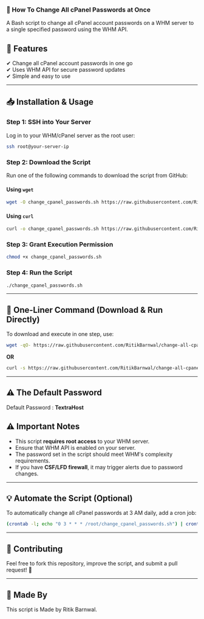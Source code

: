 ### **📌 How To Change All cPanel Passwords at Once**  
A Bash script to change all cPanel account passwords on a WHM server to a single specified password using the WHM API.

## 🚀 Features  
✔ Change all cPanel account passwords in one go  
✔ Uses WHM API for secure password updates  
✔ Simple and easy to use  

---

## 📥 **Installation & Usage**  

### **Step 1: SSH into Your Server**  
Log in to your WHM/cPanel server as the root user:  
```bash
ssh root@your-server-ip
```

### **Step 2: Download the Script**  
Run one of the following commands to download the script from GitHub:

#### Using `wget`  
```bash
wget -O change_cpanel_passwords.sh https://raw.githubusercontent.com/RitikBarnwal/change-all-cpanel-password/main/change_cpanel_passwords.sh
```
#### Using `curl`  
```bash
curl -o change_cpanel_passwords.sh https://raw.githubusercontent.com/RitikBarnwal/change-all-cpanel-password/main/change_cpanel_passwords.sh
```

### **Step 3: Grant Execution Permission**  
```bash
chmod +x change_cpanel_passwords.sh
```

### **Step 4: Run the Script**  
```bash
./change_cpanel_passwords.sh
```

---

## 🎯 **One-Liner Command (Download & Run Directly)**  
To download and execute in one step, use:  
```bash
wget -qO- https://raw.githubusercontent.com/RitikBarnwal/change-all-cpanel-password/main/change_cpanel_passwords.sh | bash
```
**OR**  
```bash
curl -s https://raw.githubusercontent.com/RitikBarnwal/change-all-cpanel-password/main/change_cpanel_passwords.sh | bash
```

---

## ⚠ **The Default Password**  
Default Password : **TextraHost**


## ⚠ **Important Notes**  
- This script **requires root access** to your WHM server.  
- Ensure that WHM API is enabled on your server.  
- The password set in the script should meet WHM's complexity requirements.  
- If you have **CSF/LFD firewall**, it may trigger alerts due to password changes.

---

## 💡 **Automate the Script (Optional)**  
To automatically change all cPanel passwords at 3 AM daily, add a cron job:  
```bash
(crontab -l; echo "0 3 * * * /root/change_cpanel_passwords.sh") | crontab -
```

---

## 🤝 **Contributing**  
Feel free to fork this repository, improve the script, and submit a pull request! 🚀  

---

## 📜 **Made By**  
This script is Made by Ritik Barnwal.  
